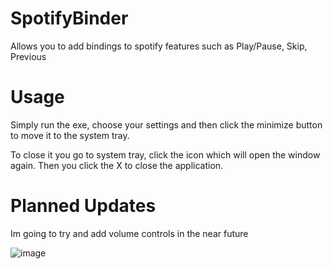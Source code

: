 # SpotifyBinder
Allows you to add bindings to spotify features such as Play/Pause, Skip, Previous

# Usage

Simply run the exe, choose your settings and then click the minimize button to move it to the system tray.

To close it you go to system tray, click the icon which will open the window again. Then you click the X to close the application.

# Planned Updates

Im going to try and add volume controls in the near future

![image](https://github.com/IceyFL/SpotifyBinder/assets/82657910/4091d2c7-1503-41d4-b6a2-359a6a51d405)
